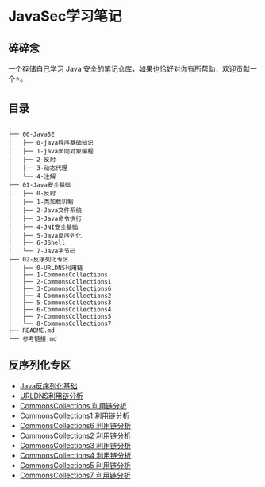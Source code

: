 # JavaSec学习笔记

## 碎碎念

一个存储自己学习 Java 安全的笔记仓库，如果也恰好对你有所帮助，欢迎贡献一个⭐️。

## 目录

```
.
├── 00-JavaSE
│   ├── 0-java程序基础知识
│   ├── 1-java面向对象编程
│   ├── 2-反射
│   ├── 3-动态代理
│   └── 4-注解
├── 01-Java安全基础
│   ├── 0-反射
│   ├── 1-类加载机制
│   ├── 2-Java文件系统
│   ├── 3-Java命令执行
│   ├── 4-JNI安全基础
│   ├── 5-Java反序列化
│   ├── 6-JShell
│   └── 7-Java字节码
├── 02-反序列化专区
│   ├── 0-URLDNS利用链
│   ├── 1-CommonsCollections
│   ├── 2-CommonsCollections1
│   ├── 3-CommonsCollections6
│   ├── 4-CommonsCollections2
│   ├── 5-CommonsCollections3
│   ├── 6-CommonsCollections4
│   ├── 7-CommonsCollections5
│   └── 8-CommonsCollections7
├── README.md
└── 参考链接.md
```

## 反序列化专区

- [Java反序列化基础](./01-Java安全基础/5-Java反序列化/Java反序列化.md)
- [URLDNS利用链分析](./02-反序列化专区/0-URLDNS利用链/URLDNS利用链.md)
- [CommonsCollections 利用链分析](./02-反序列化专区/1-CommonsCollections/CommonsCollections.md)
- [CommonsCollections1 利用链分析](./02-反序列化专区/2-CommonsCollections1/CommonsCollections1.md)
- [CommonsCollections6 利用链分析](./02-反序列化专区/3-CommonsCollections6/CommonsCollections6.md)
- [CommonsCollections2 利用链分析](./02-反序列化专区/4-CommonsCollections2/CommonsCollections2.md)
- [CommonsCollections3 利用链分析](./02-反序列化专区/5-CommonsCollections3/CommonsCollections3.md)
- [CommonsCollections4 利用链分析](./02-反序列化专区/6-CommonsCollections4/CommonsCollections4.md)
- [CommonsCollections5 利用链分析](./02-反序列化专区/7-CommonsCollections5/CommonsCollections5.md)
- [CommonsCollections7 利用链分析](./02-反序列化专区/8-CommonsCollections7/CommonsCollections7.md)

